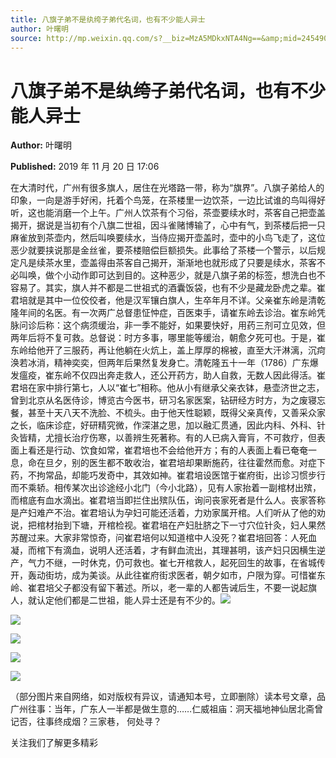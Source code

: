```yaml
---
title: 八旗子弟不是纨绔子弟代名词，也有不少能人异士
author: 叶曙明
source: http://mp.weixin.qq.com/s?__biz=MzA5MDkxNTA4Ng==&amp;mid=2454908620&amp;idx=1&amp;sn=f02c8eee771dd8837ab932ea5b308c2a&amp;chksm=87a226adb0d5afbb452b782ae9ea4751ca5029d8cde9f0a2f3d79e4b63ea612b196869044a46#rd
---
```


# 八旗子弟不是纨绔子弟代名词，也有不少能人异士

**Author:** 叶曙明

**Published:** 2019 年 11 月 20 日 17:06

在大清时代，广州有很多旗人，居住在光塔路一带，称为“旗界”。八旗子弟给人的印象，一向是游手好闲，托着个鸟笼，在茶楼里一边饮茶，一边比试谁的鸟叫得好听，这也能消磨一个上午。广州人饮茶有个习俗，茶壶要续水时，茶客自己把壶盖揭开，据说是当初有个八旗二世祖，因斗雀赌博输了，心中有气，到茶楼后把一只麻雀放到茶壶内，然后叫唤要续水，当侍应揭开壶盖时，壶中的小鸟飞走了，这位恶少就要挟说那是金丝雀，要茶楼赔偿巨额损失。此事给了茶楼一个警示，以后规定凡是续茶水里，壶盖得由茶客自己揭开，渐渐地也就形成了只要是续水，茶客不必叫唤，做个小动作即可达到目的。这种恶少，就是八旗子弟的标签，想洗白也不容易了。其实，旗人并不都是二世祖式的酒囊饭袋，也有不少是藏龙卧虎之辈。崔君培就是其中一位佼佼者，他是汉军镶白旗人，生卒年月不详。父亲崔东岭是清乾隆年间的名医。有一次两广总督患怔忡症，百医束手，请崔东岭去诊治。崔东岭凭脉问诊后称：这个病须缓治，非一季不能好，如果要快好，用药三剂可立见效，但两年后将不复可救。总督说：时方多事，哪里能等缓治，朝愈夕死可也。于是，崔东岭给他开了三服药，再让他躺在火炕上，盖上厚厚的棉被，直至大汗淋漓，沉疴涣若冰消，精神奕奕，但两年后果然复发身亡。清乾隆五十一年（1786）广东爆发瘟疫，崔东岭不仅四出奔走救人，还公开药方，助人自救，无数人因此得活。崔君培在家中排行第七，人以“崔七”相称。他从小有继承父亲衣钵，悬壶济世之志，曾到北京从名医侍诊，博览古今医书，研习名家医案，钻研经方时方，为之废寝忘餐，甚至十天八天不洗脸、不梳头。由于他天性聪颖，既得父亲真传，又善采众家之长，临床诊症，好研精究微，作深湛之思，加以融汇贯通，因此内科、外科、针灸皆精，尤擅长治疗伤寒，以善辨生死著称。有的人已病入膏肓，不可救疗，但表面上看还是行动、饮食如常，崔君培也不会给他开方；有的人表面上看已奄奄一息，命在旦夕，别的医生都不敢收治，崔君培却果断施药，往往霍然而愈。对症下药，不拘常品，却能巧发奇中，其效如神。崔君培设医馆于崔府街，出诊习惯步行而不乘轿。相传某次出诊途经小北门（今小北路），见有人家抬着一副棺材出殡，而棺底有血水滴出。崔君培当即拦住出殡队伍，询问丧家死者是什么人。丧家答称是产妇难产不治。崔君培认为孕妇可能还活着，力劝家属开棺。人们听从了他的劝说，把棺材抬到下塘，开棺检视。崔君培在产妇肚脐之下一寸穴位针灸，妇人果然苏醒过来。大家非常惊奇，问崔君培何以知道棺中人没死？崔君培回答：人死血凝，而棺下有滴血，说明人还活着，才有鲜血流出，其理甚明，该产妇只因横生逆产，气力不继，一时休克，仍可救也。崔七开棺救人，起死回生的故事，在省城传开，轰动街坊，成为美谈。从此往崔府街求医者，朝夕如市，户限为穿。可惜崔东岭、崔君培父子都没有留下著述。所以，老一辈的人都告诫后生，不要一说起旗人，就认定他们都是二世祖，能人异士还是有不少的。![](https://mmbiz.qpic.cn/mmbiz_jpg/PJWG74pLsMbrYHYV8LpReSVhfwkSwXhfgJprcpSSjwTrLXSq4qC4p1nGuiay6vopBTpicic6Cbb8HSGfRUoQayT8w/640?wx_fmt=jpeg)

![](https://mmbiz.qpic.cn/mmbiz_jpg/PJWG74pLsMbrYHYV8LpReSVhfwkSwXhfJmicDggrmL8rWacHSBltX1VOTohm8pjYictkOBLNEnjDab2CgKQAm5Og/640?wx_fmt=jpeg)

![](https://mmbiz.qpic.cn/mmbiz_jpg/PJWG74pLsMbrYHYV8LpReSVhfwkSwXhf0oTLiaVZFS2W3mWdjPdXgn8NgIEnzvU5pMbPpicqFe6qW12F39j1JPCA/640?wx_fmt=jpeg)

![](https://mmbiz.qpic.cn/mmbiz_jpg/PJWG74pLsMbrYHYV8LpReSVhfwkSwXhfKQZmo095J6bQ5gQtBtEDVgjxicHzJ4kJrgbPsq5aWcJ7Ea7WRMJYlDA/640?wx_fmt=jpeg)

![](https://mmbiz.qpic.cn/mmbiz_jpg/PJWG74pLsMbrYHYV8LpReSVhfwkSwXhffpD7cvOAADRibcCUBK8RdOo4Cf0LnXbZQqaN0Sco4yicXjUbS6CGMu6Q/640?wx_fmt=jpeg)

（部分图片来自网络，如对版权有异议，请通知本号，立即删除）读本号文章，品广州往事：当年，广东人一半都是做生意的……仁威祖庙：洞天福地神仙居北斋曾记否，往事终成烟？三家巷， 何处寻？

关注我们了解更多精彩
